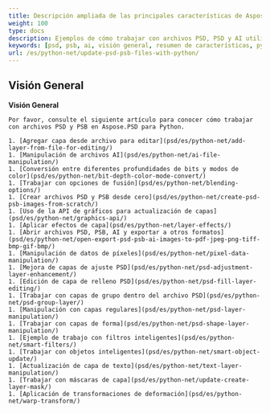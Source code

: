 ```yaml
---
title: Descripción ampliada de las principales características de Aspose.PSD para Python
weight: 100
type: docs
description: Ejemplos de cómo trabajar con archivos PSD, PSD y AI utilizando Python
keywords: [psd, psb, ai, visión general, resumen de características, python, muestra de código]
url: /es/python-net/update-psd-psb-files-with-python/
---
```


## **Visión General**

**Visión General**
	
	Por favor, consulte el siguiente artículo para conocer cómo trabajar con archivos PSD y PSB en Aspose.PSD para Python.
	
	1. [Agregar capa desde archivo para editar](psd/es/python-net/add-layer-from-file-for-editing/) 
	1. [Manipulación de archivos AI](psd/es/python-net/ai-file-manipulation/) 
	1. [Conversión entre diferentes profundidades de bits y modos de color](psd/es/python-net/bit-depth-color-mode-convert/) 
	1. [Trabajar con opciones de fusión](psd/es/python-net/blending-options/) 
	1. [Crear archivos PSD y PSB desde cero](psd/es/python-net/create-psd-psb-images-from-scratch/) 
	1. [Uso de la API de gráficos para actualización de capas](psd/es/python-net/graphics-api/) 
	1. [Aplicar efectos de capa](psd/es/python-net/layer-effects/) 
	1. [Abrir archivos PSD, PSB, AI y exportar a otros formatos](psd/es/python-net/open-export-psd-psb-ai-images-to-pdf-jpeg-png-tiff-bmp-gif-bmp/) 
	1. [Manipulación de datos de píxeles](psd/es/python-net/pixel-data-manipulation/) 
	1. [Mejora de capas de ajuste PSD](psd/es/python-net/psd-adjustment-layer-enhancement/) 
	1. [Edición de capa de relleno PSD](psd/es/python-net/psd-fill-layer-editing/) 
	1. [Trabajar con capas de grupo dentro del archivo PSD](psd/es/python-net/psd-group-layer/) 
	1. [Manipulación con capas regulares](psd/es/python-net/psd-layer-manipulation/) 
	1. [Trabajar con capas de forma](psd/es/python-net/psd-shape-layer-manipulation/) 
	1. [Ejemplo de trabajo con filtros inteligentes](psd/es/python-net/smart-filters/) 
	1. [Trabajar con objetos inteligentes](psd/es/python-net/smart-object-update/) 
	1. [Actualización de capa de texto](psd/es/python-net/text-layer-manipulation/) 
	1. [Trabajar con máscaras de capa](psd/es/python-net/update-create-layer-mask/) 
	1. [Aplicación de transformaciones de deformación](psd/es/python-net/warp-transform/)
